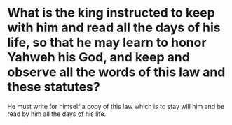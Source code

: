# What is the king instructed to keep with him and read all the days of his life, so that he may learn to honor Yahweh his God, and keep and observe all the words of this law and these statutes?

He must write for himself a copy of this law which is to stay will him and be read by him all the days of his life.
